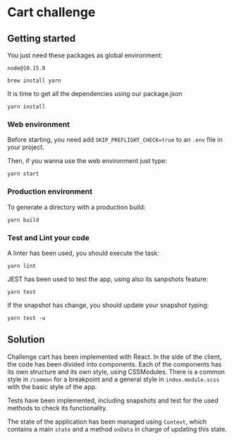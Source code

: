 # Cart challenge

## Getting started

You just need these packages as global environment:

```
node@10.15.0

brew install yarn
```

It is time to get all the dependencies using our package.json
```
yarn install
```
### Web environment
Before starting, you need add `SKIP_PREFLIGHT_CHECK=true` to an `.env` file in your project.

Then, if you wanna use the web environment just type:
```
yarn start
```
### Production environment
To generate a directory with a production build:
```
yarn build
```

### Test and Lint your code
A linter has been used, you should execute the task:
```
yarn lint
```

JEST has been used to test the app, using also its sanpshots feature:
```
yarn test
```

If the snapshot has change, you should update your snapshot typing:
```
yarn test -u
```

## Solution

Challenge cart has been implemented with React. In the side of the client, the code has been divided into components. Each of the components has its own structure and its own style, using CSSModules. There is a common style in `/common` for a breakpoint and a general style in `index.module.scss` with the basic style of the app. 

Tests have been implemented, including snapshots and test for the used methods to check its functionality.

The state of the application has been managed using `Context`, which contains a main `state` and a method `onData` in charge of updating this state.